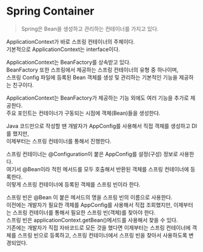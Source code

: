 # Spring Container
> Spring은 Bean을 생성하고 관리하는 컨테이너를 가지고 있다. 

ApplicationContext가 바로 스프링 컨테이너의 주체이다.    
기본적으로 ApplicationContext는 interface이다.  

ApplicationContext는 BeanFactory를 상속받고 있다.  
BeanFactory 또한 스프링에서 제공하는 스프링 컨테이너의 유형 중 하나이며,  
스프링 Config 파일에 등록된 Bean 객체를 생성 및 관리하는 기본적인 기능을 제공하는 친구이다.  

ApplicationContext는 BeanFactory가 제공하는 기능 외에도 여러 기능을 추가로 제공한다.  
주요 포인트는 컨테이너가 구동되는 시점에 객체(Bean)들을 생성한다.  

Java 코드만으로 작성할 땐 개발자가 AppConfig를 사용해서 직접 객체를 생성하고 DI를 했지만,  
이제부터는 스프링 컨테이너를 통해서 진행한다.

스프링 컨테이너는 @Configuration이 붙은 AppConfig를 설정(구성) 정보로 사용한다.  
여기서 @Bean이라 적힌 메서드를 모두 호출해서 반환된 객체를 스프링 컨테이너에 등록한다.  
이렇게 스프링 컨테이너에 등록된 객체를 스프링 빈이라 한다.  


스프링 빈은 @Bean 이 붙은 메서드의 명을 스프링 빈의 이름으로 사용한다.  
이전에는 개발자가 필요한 객체를 AppConfig를 사용해서 직접 조회했지만, 이제부터는 스프링
컨테이너를 통해서 필요한 스프링 빈(객체)를 찾아야 한다.  
스프링 빈은 applicationContext.getBean()메서드를 사용해서 찾을 수 있다.  
기존에는 개발자가 직접 자바코드로 모든 것을 했다면 이제부터는 스프링 컨테이너에 객체를 스프링 빈으로
등록하고, 스프링 컨테이너에서 스프링 빈을 찾아서 사용하도록 변경되었다.